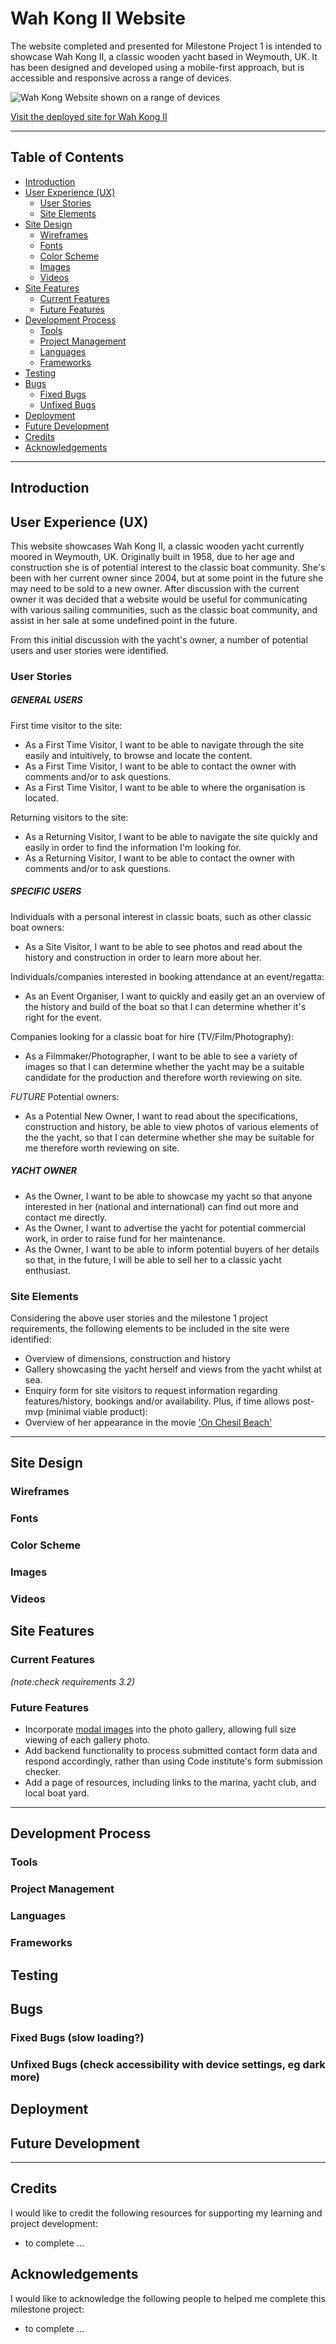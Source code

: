 # Wah Kong II Website

The website completed and presented for Milestone Project 1 is intended to showcase Wah Kong II, a classic wooden yacht based in Weymouth, UK. It has been designed and developed using a mobile-first approach, but is accessible and responsive across a range of devices.

![Wah Kong Website shown on a range of devices]()

[Visit the deployed site for Wah Kong II](https://mikiburgess.github.io/MP1-Wah-Kong/index.html)

- - -

## Table of Contents

- [Introduction](#Introduction)
- [User Experience (UX)](#User-Experience-(UX))
    - [User Stories](#User-Stories)
    - [Site Elements](#Site-Elements)
- [Site Design](#Site-Design)
    - [Wireframes](#Wireframes)
    - [Fonts](#Fonts)
    - [Color Scheme](#Color-Scheme)
    - [Images](#Images)
    - [Videos](#Videos)
- [Site Features](#Site-Features)
    - [Current Features](#Current-Features)
    - [Future Features](#Future-Features)
-  [Development Process](#Development-Process)
    - [Tools](#Tools)
    - [Project Management](#Project-Management)
    - [Languages](#Languages)
    - [Frameworks](#Frameworks)
- [Testing](#Testing)
- [Bugs](#Bugs)
    - [Fixed Bugs](#Fixed-Bugs)
    - [Unfixed Bugs](#Unfixed-Bugs)
- [Deployment](#Deployment)
- [Future Development](#Future-Development)
- [Credits](#Credits)
- [Acknowledgements](#Acknowledgements)

- - -

## Introduction

## User Experience (UX)
This website showcases Wah Kong II, a classic wooden yacht currently moored in Weymouth, UK. Originally built in 1958, due to her age and construction she is of potential interest to the classic boat community.
She's been with her current owner since 2004, but at some point in the future she may need to be sold to a new owner. After discussion with the current owner it was decided that a website would be useful for communicating with various sailing communities, 
such as the classic boat community, and assist in her sale at some undefined point in the future.

From this initial discussion with the yacht's owner, a number of potential users and user stories were identified.

### User Stories

##### GENERAL USERS
First time visitor to the site:
- As a First Time Visitor, I want to be able to navigate through the site easily and intuitively, to browse and locate the content.
- As a First Time Visitor, I want to be able to contact the owner with comments and/or to ask questions.
- As a First Time Visitor, I want to be able to where the organisation is located.

Returning visitors to the site:
- As a Returning Visitor, I want to be able to navigate the site quickly and easily in order to find the information I'm looking for.
- As a Returning Visitor, I want to be able to contact the owner with comments and/or to ask questions.

##### SPECIFIC USERS
Individuals with a personal interest in classic boats, such as other classic boat owners: 
- As a Site Visitor, I want to be able to see photos and read about the history and construction in order to learn more about her.

Individuals/companies interested in booking attendance at an event/regatta: 
- As an Event Organiser, I want to quickly and easily get an an overview of the history and build of the boat so that I can determine whether it's right for the event.

Companies looking for a classic boat for hire (TV/Film/Photography):
- As a Filmmaker/Photographer, I want to be able to see a variety of images so that I can determine whether the yacht may be a suitable candidate for the production and therefore worth reviewing on site.

*FUTURE* Potential owners: 
- As a Potential New Owner, I want to read about the specifications, construction and history, be able to view photos of various elements of the the yacht, so that I can determine whether she may be suitable for me therefore worth reviewing on site.

##### YACHT OWNER
- As the Owner, I want to be able to showcase my yacht so that anyone interested in her (national and international) can find out more and contact me directly.
- As the Owner, I want to advertise the yacht for potential commercial work, in order to raise fund for her maintenance.
- As the Owner, I want to be able to inform potential buyers of her details so that, in the future, I will be able to sell her to a classic yacht enthusiast.

### Site Elements
Considering the above user stories and the milestone 1 project requirements, the following elements to be included in the site were identified:
- Overview of dimensions, construction and history
- Gallery showcasing the yacht herself and views from the yacht whilst at sea.
- Enquiry form for site visitors to request information regarding features/history, bookings and/or availability.
Plus, if time allows post-mvp (minimal viable product):
- Overview of her appearance in the movie ['On Chesil Beach'](https://www.imdb.com/title/tt1667321/)

- - -

## Site Design
### Wireframes
### Fonts
### Color Scheme
### Images
### Videos

## Site Features
### Current Features
*(note:check requirements 3.2)*

### Future Features
- Incorporate [modal images](https://www.w3schools.com/howto/howto_css_modals.asp) into the photo gallery, allowing full size viewing of each gallery photo. 
- Add backend functionality to process submitted contact form data and respond accordingly, rather than using Code institute's form submission checker.
- Add a page of resources, including links to the marina, yacht club, and local boat yard.

- - -

##  Development Process
### Tools
### Project Management
### Languages
### Frameworks

## Testing

## Bugs
### Fixed Bugs (slow loading?)
### Unfixed Bugs (check accessibility with device settings, eg dark more)

## Deployment

## Future Development

- - -

## Credits
I would like to credit the following resources for supporting my learning and project development:
- to complete ...

## Acknowledgements
I would like to acknowledge the following people to helped me complete this milestone project:
- to complete ...
